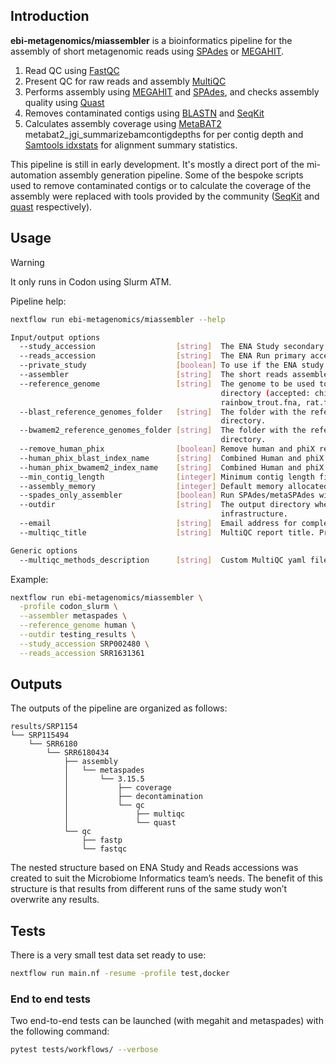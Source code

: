 ## Introduction

**ebi-metagenomics/miassembler** is a bioinformatics pipeline for the assembly of short metagenomic reads using [SPAdes](https://doi.org/10.1089/cmb.2012.0021) or [MEGAHIT](https://doi.org/10.1093/bioinformatics/btv033).

1. Read QC using [FastQC](https://www.bioinformatics.babraham.ac.uk/projects/fastqc/)
2. Present QC for raw reads and assembly [MultiQC](http://multiqc.info/)
3. Performs assembly using [MEGAHIT](https://github.com/voutcn/megahit) and [SPAdes](http://cab.spbu.ru/software/spades/), and checks assembly quality using [Quast](http://quast.sourceforge.net/quast)
4. Removes contaminated contigs using [BLASTN](https://blast.ncbi.nlm.nih.gov/Blast.cgi?CMD=Web&PAGE_TYPE=Blastdocs) and [SeqKit](https://bioinf.shenwei.me/seqkit/)
5. Calculates assembly coverage using [MetaBAT2](https://bitbucket.org/berkeleylab/metabat/src/master/) metabat2_jgi_summarizebamcontigdepths for per contig depth and [Samtools idxstats](http://www.htslib.org/doc/samtools-idxstats.html) for alignment summary statistics.

This pipeline is still in early development. It's mostly a direct port of the mi-automation assembly generation pipeline. Some of the bespoke scripts used to remove contaminated contigs or to calculate the coverage of the assembly were replaced with tools provided by the community ([SeqKit](https://doi.org/10.1371/journal.pone.0163962) and [quast](https://doi.org/10.1093/bioinformatics/btu153) respectively).

## Usage

> [!WARNING]
> It only runs in Codon using Slurm ATM.

Pipeline help:

```bash
nextflow run ebi-metagenomics/miassembler --help

Input/output options
  --study_accession                  [string]  The ENA Study secondary accession
  --reads_accession                  [string]  The ENA Run primary accession
  --private_study                    [boolean] To use if the ENA study is private [default: false]
  --assembler                        [string]  The short reads assembler (accepted: spades, metaspades, megahit) [default: metaspades]
  --reference_genome                 [string]  The genome to be used to clean the assembly, the genome will be taken from the Microbiome Informatics internal
                                               directory (accepted: chicken.fna, salmon.fna, cod.fna, pig.fna, cow.fna, mouse.fna, honeybee.fna,
                                               rainbow_trout.fna, rat.fna, ...)
  --blast_reference_genomes_folder   [string]  The folder with the reference genome blast indexes, defaults to the Microbiome Informatics internal
                                               directory.
  --bwamem2_reference_genomes_folder [string]  The folder with the reference genome bwa-mem2 indexes, defaults to the Microbiome Informatics internal
                                               directory.
  --remove_human_phix                [boolean] Remove human and phiX reads pre assembly, and contigs matching those genomes. [default: true]
  --human_phix_blast_index_name      [string]  Combined Human and phiX BLAST db. [default: human_phix]
  --human_phix_bwamem2_index_name    [string]  Combined Human and phiX bwa-mem2 index. [default: human_phix]
  --min_contig_length                [integer] Minimum contig length filter. [default: 500]
  --assembly_memory                  [integer] Default memory allocated for the assembly process. [default: 100]
  --spades_only_assembler            [boolean] Run SPAdes/metaSPAdes without the error correction step. [default: true]
  --outdir                           [string]  The output directory where the results will be saved. You have to use absolute paths to storage on Cloud
                                               infrastructure.
  --email                            [string]  Email address for completion summary.
  --multiqc_title                    [string]  MultiQC report title. Printed as page header, used for filename if not otherwise specified.

Generic options
  --multiqc_methods_description      [string]  Custom MultiQC yaml file containing HTML including a methods description.
```

Example:

```bash
nextflow run ebi-metagenomics/miassembler \
  -profile codon_slurm \
  --assembler metaspades \
  --reference_genome human \
  --outdir testing_results \
  --study_accession SRP002480 \
  --reads_accession SRR1631361
```

## Outputs

The outputs of the pipeline are organized as follows:

```
results/SRP1154
└── SRP115494
    └── SRR6180
        └── SRR6180434
            ├── assembly
            │   └── metaspades
            │       └── 3.15.5
            │           ├── coverage
            │           ├── decontamination
            │           └── qc
            │               ├── multiqc
            │               └── quast
            └── qc
                ├── fastp
                └── fastqc

```

The nested structure based on ENA Study and Reads accessions was created to suit the Microbiome Informatics team’s needs. The benefit of this structure is that results from different runs of the same study won’t overwrite any results.

## Tests

There is a very small test data set ready to use:

```bash
nextflow run main.nf -resume -profile test,docker
```

### End to end tests

Two end-to-end tests can be launched (with megahit and metaspades) with the following command:

```bash
pytest tests/workflows/ --verbose
```
